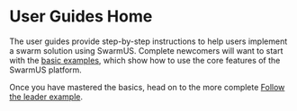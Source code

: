 # User Guides Home

The user guides provide step-by-step instructions to help users implement a swarm solution using SwarmUS. Complete newcomers will want to start with the [basic examples](basic-examples/led-flash-buzz.md), which show how to use the core features of the SwarmUS platform.

Once you have mastered the basics, head on to the more complete [Follow the leader example](follow-the-leader/index.md).


<!-- To create a swarm using HiveBoards, start by defining you own use-case: what will your robots accomplish? How will they need to cooperate in order to acheive their goal?

When you have answered those questions, break down all the actions that each robot will need to perform individually and collectively. The individual actions will be implemented in each robot using [HiveMindBridge](hivemind-bridge-getting-started.md). These actions will then be called by the [Buzz scripts](buzz-scripts-getting-started.md) that will be executed within the HiveBoard. The Buzz scripts will implement the collective actions that the swarm will perform. -->
